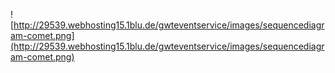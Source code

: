 ![http://29539.webhosting15.1blu.de/gwteventservice/images/sequencediagram-comet.png](http://29539.webhosting15.1blu.de/gwteventservice/images/sequencediagram-comet.png)